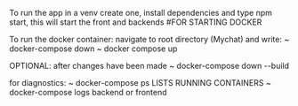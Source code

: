 To run the app in a venv create one, install dependencies and type npm start, this will start the front and backends
#FOR STARTING DOCKER

To run the docker container:
navigate to root directory (Mychat) and write:
~ docker-compose down
~ docker compose up

OPTIONAL: after changes have been made
~ docker-compose down --build

for diagnostics:
~ docker-compose ps LISTS RUNNING CONTAINERS
~ docker-compose logs backend or frontend
